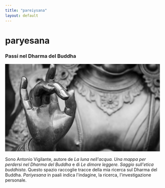 ```yaml
---
title: "pareiysana"
layout: default
---
```



# paryesana

### Passi nel Dharma del Buddha

![](mudra.jpg)

Sono Antonio Vigilante, autore de *La luna nell'acqua. Una mappa per perdersi nel Dharma del Buddha* e di *Le dimore leggere. Saggio sull'etica buddhista*. Questo spazio raccoglie tracce della mia ricerca sul Dharma del Buddha. *Pariyesana* in paali indica l'indagine, la ricerca, l'investigazione personale. 
